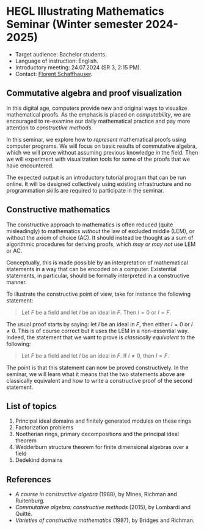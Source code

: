 # HEGL Illustrating Mathematics Seminar (Winter semester 2024-2025)

- Target audience: Bachelor students.
- Language of instruction: English.
- Introductory meeting: 24.07.2024 (SR 3, 2:15 PM).
- Contact: [Florent Schaffhauser](https://matematiflo.github.io).

## Commutative algebra and proof visualization

In this digital age, computers provide new and original ways to visualize mathematical proofs. As the emphasis is placed on *computability*, we are encouraged to re-examine our daily mathematical practice and pay more attention to *constructive methods*.

In this seminar, we explore how to *represent* mathematical proofs using computer programs. We will focus on basic results of commutative algebra, which we will prove without assuming previous knowledge in the field. Then we will experiment with visualization tools for some of the proofs that we have encountered.

The expected output is an introductory tutorial program that can be run online. It will be designed collectively using existing infrastructure and no programmation skills are required to participate in the seminar.

## Constructive mathematics

The constructive approach to mathematics is often reduced (quite misleadingly) to mathematics *without* the law of excluded middle (LEM), or without the axiom of choice (AC). It should instead be thought as a sum of algorithmic procedures for deriving proofs, which *may or may not* use LEM or AC.

Conceptually, this is made possible by an interpretation of mathematical statements in a way that can be encoded on a computer. Existential statements, in particular, should be formally interpreted in a constructive manner.

To illustrate the constructive point of view, take for instance the following statement:

> Let $F$ be a field and let $I$ be an ideal in $F$. Then $I = 0$ or $I = F$.

The usual proof starts by saying: let $I$ be an ideal in $F$, then either $I = 0$ or $I \neq 0$. This is of course correct but it uses the LEM in a non-essential way. Indeed, the statement that we want to prove is *classically equivalent* to the following:

> Let $F$ be a field and let $I$ be an ideal in $F$. If $I \neq 0$, then $I = F$.

The point is that this statement can now be proved constructively. In the seminar, we will learn what it means that the two statements above are classically equivalent and how to write a constructive proof of the second statement.

## List of topics

1. Principal ideal domains and finitely generated modules on these rings
1. Factorization problems
1. Noetherian rings, primary decompositions and the principal ideal theorem
1. Wedderburn structure theorem for finite dimensional algebras over a field
1. Dedekind domains

## References

- *A course in constructive algebra* (1988), by Mines, Richman and Ruitenburg.
- *Commutative algebra: constructive methods* (2015), by Lombardi and Quitté.
- *Varieties of constructive mathematics* (1987), by Bridges and Richman.
